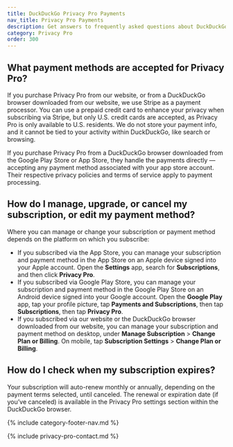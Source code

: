```yaml
---
title: DuckDuckGo Privacy Pro Payments
nav_title: Privacy Pro Payments
description: Get answers to frequently asked questions about DuckDuckGo’s Privacy Pro subscription that includes VPN, Personal Information Removal, and Identity Theft Restoration.
category: Privacy Pro
order: 300
---
```


## What payment methods are accepted for Privacy Pro?

If you purchase Privacy Pro from our website, or from a DuckDuckGo browser downloaded from our website, we use Stripe as a payment processor. You can use a prepaid credit card to enhance your privacy when subscribing via Stripe, but only U.S. credit cards are accepted, as Privacy Pro is only available to U.S. residents. We do not store your payment info, and it cannot be tied to your activity within DuckDuckGo, like search or browsing.

If you purchase Privacy Pro from a DuckDuckGo browser downloaded from the Google Play Store or App Store, they handle the payments directly — accepting any payment method associated with your app store account. Their respective privacy policies and terms of service apply to payment processing.

## How do I manage, upgrade, or cancel my subscription, or edit my payment method?

Where you can manage or change your subscription or payment method depends on the platform on which you subscribe:

-   If you subscribed via the App Store, you can manage your subscription and payment method in the App Store on an Apple device signed into your Apple account. Open the **Settings** app, search for **Subscriptions**, and then click **Privacy Pro**.
-   If you subscribed via Google Play Store, you can manage your subscription and payment method in the Google Play Store on an Android device signed into your Google account. Open the **Google Play** app, tap your profile picture, tap **Payments and Subscriptions**, then tap **Subscriptions**, then tap **Privacy Pro**.
-   If you subscribed via our website or the DuckDuckGo browser downloaded from our website, you can manage your subscription and payment method on desktop, under **Manage Subscription** > **Change Plan or Billing**. On mobile, tap **Subscription Settings** > **Change Plan or Billing**.

## How do I check when my subscription expires?

Your subscription will auto-renew monthly or annually, depending on the payment terms selected, until canceled. The renewal or expiration date (if you’ve canceled) is available in the Privacy Pro settings section within the DuckDuckGo browser.

{% include category-footer-nav.md %}

{% include privacy-pro-contact.md %}
